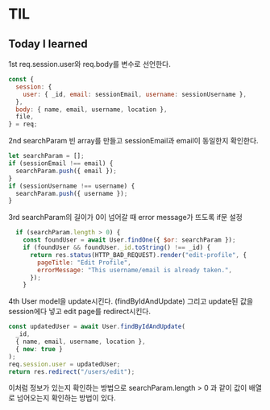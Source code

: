 # TIL

## Today I learned

1st req.session.user와 req.body를 변수로 선언한다.

```javascript
const {
  session: {
    user: { _id, email: sessionEmail, username: sessionUsername },
  },
  body: { name, email, username, location },
  file,
} = req;
```

2nd searchParam 빈 array를 만들고 sessionEmail과 email이 동일한지 확인한다.

```javascript
let searchParam = [];
if (sessionEmail !== email) {
  searchParam.push({ email });
}
if (sessionUsername !== username) {
  searchParam.push({ username });
}
```

3rd searchParam의 길이가 0이 넘어갈 때 error message가 뜨도록 if문 설정

```javascript
  if (searchParam.length > 0) {
    const foundUser = await User.findOne({ $or: searchParam });
    if (foundUser && foundUser._id.toString() !== _id) {
      return res.status(HTTP_BAD_REQUEST).render("edit-profile", {
        pageTitle: "Edit Profile",
        errorMessage: "This username/email is already taken.",
      });
    }
```

4th User model을 update시킨다. (findByIdAndUpdate) 그리고 update된 값을 session에다 넣고 edit page를 redirect시킨다.

```javascript
const updatedUser = await User.findByIdAndUpdate(
  _id,
  { name, email, username, location },
  { new: true }
);
req.session.user = updatedUser;
return res.redirect("/users/edit");
```

이처럼 정보가 있는지 확인하는 방법으로 searchParam.length > 0 과 같이 값이 배열로 넘어오는지 확인하는 방법이 있다.

